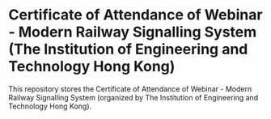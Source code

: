# Certificate of Attendance of Webinar - Modern Railway Signalling System (The Institution of Engineering and Technology Hong Kong)

This repository stores the Certificate of Attendance of Webinar - Modern Railway Signalling System (organized by The Institution of Engineering and Technology Hong Kong).
